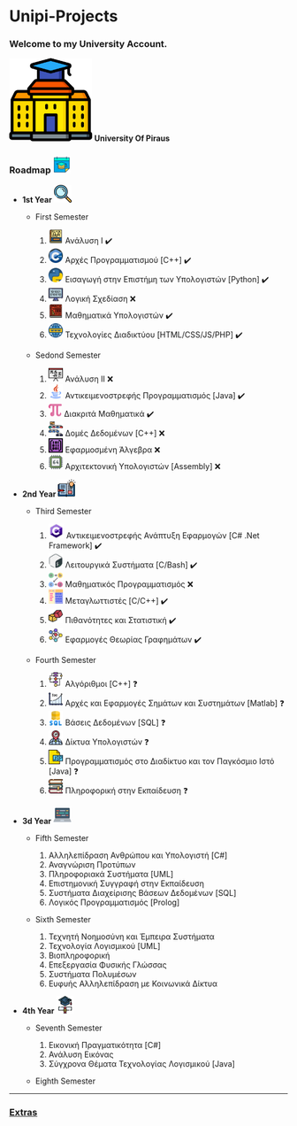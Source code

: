 # Unipi-Projects

### Welcome to my University  Account.

<img src="img/university.png" alt="university" width="150"/> **University Of Piraus**

### Roadmap <img src="img/calendar.png" alt="calendar" width="32"/>

* **1st Year** <img src="img/mangi.png" alt="mangi" width="32"/>
  * First Semester
    1) <img src="img/calculus_logo.png" alt="calculus_logo" width="26"/> Ανάλυση I  :heavy_check_mark:
    2) <img src="img/c++_logo.png" alt="c++_logo" width="26"/> Αρχές Προγραμματισμού [C++]  :heavy_check_mark:
    3) <img src="img/python_logo.png" alt="python_logo" width="26"/> Εισαγωγή στην Επιστήμη των Υπολογιστών [Python]   :heavy_check_mark:
    4) <img src="img/logic_design_logo.png" alt="logic_design_logo" width="26"/> Λογική Σχεδίαση  ❌
    5) <img src="img/math_ypol_logo.png" alt="math_ypol_logo" width="26"/> Μαθηματικά Υπολογιστών    :heavy_check_mark:
    6) <img src="img/networks_logo.png" alt="networks_logo" width="26"/> Τεχνολογίες Διαδικτύου [HTML/CSS/JS/PHP]   :heavy_check_mark:

  * Sedond Semester
    1) <img src="img/calculus_2_logo.png" alt="calculus_2_logo" width="26"/> Ανάλυση II  ❌
    2) <img src="img/java_logo.png" alt="java_logo" width="26"/> Αντικειμενοστρεφής Προγραμματισμός [Java]   :heavy_check_mark:
    3) <img src="img/discrete_math_logo.png" alt="discrete_math_logo" width="24"/> Διακριτά Μαθηματικά   :heavy_check_mark:
    4) <img src="img/data_structure_logo.png" alt="data_structure_logo" width="26"/> Δομές Δεδομένων [C++]  ❌
    5) <img src="img/linear_algebra_logo.png" alt="linear_algebra_logo" width="26"/> Εφαρμοσμένη Άλγεβρα  ❌
    6) <img src="img/computer_architecture_logo.png" alt="computer_architecture_logo" width="26"/> Αρχιτεκτονική Υπολογιστών [Assembly]  ❌

* **2nd Year** <img src="img/open_book.png" alt="open_book" width="32"/>
  * Third Semester
    1) <img src="img/c_sharp_logo.png" alt="c#_logo" width="28"/> Αντικειμενοστρεφής Ανάπτυξη Εφαρμογών [C# .Net Framework]   :heavy_check_mark:
    2) <img src="img/bash_logo.png" alt="bash_logo" width="26"/> Λειτουργικά Συστήματα [C/Bash]   :heavy_check_mark:
    3) <img src="img/linear_programming_logo.png" alt="linear_programming_logo" width="26"/> Μαθηματικός Προγραμματισμός  ❌
    4) <img src="img/compiler_logo.png" alt="compiler_logo" width="26"/> Μεταγλωττιστές [C/C++]   :heavy_check_mark:
    5) <img src="img/probability_logo.png" alt="probability_logo" width="26"/> Πιθανότητες και Στατιστική   :heavy_check_mark:
    6) <img src="img/graph_theory_logo.png" alt="graph_theory_logo" width="26"/> Εφαρμογές Θεωρίας Γραφημάτων  :heavy_check_mark:

  * Fourth Semester
    1) <img src="img/algorithm_logo.png" alt="algorithm_logo" width="26"/> Αλγόριθμοι [C++]  ❓
    2) <img src="img/signals_logo.png" alt="signals_logo" width="26"/> Αρχές και Εφαρμογές Σημάτων και Συστημάτων [Matlab]  ❓
    3) <img src="img/databases_logo.png" alt="databases_logo" width="26"/> Βάσεις Δεδομένων [SQL] ❓
    4) <img src="img/nets_logo.png" alt="nets_logo" width="26"/> Δίκτυα Υπολογιστών  ❓
    5) <img src="img/jsp_logo.png" alt="jsp_logo" width="26"/> Προγραμματισμός στο Διαδίκτυο και τον Παγκόσμιο Ιστό [Java]  ❓
    6) <img src="img/cs_education_logo.png" alt="cs_education_logo" width="26"/> Πληροφορική στην Εκπαίδευση  ❓

* **3d Year** <img src="img/laptop.png" alt="laptop" width="32"/>
  * Fifth Semester
    1) Αλληλεπίδραση Ανθρώπου και Υπολογιστή [C#]
    2) Αναγνώριση Προτύπων
    3) Πληροφοριακά Συστήματα [UML]
    4) Επιστημονική Συγγραφή στην Εκπαίδευση
    5) Συστήματα Διαχείρισης Βάσεων Δεδομένων [SQL]
    6) Λογικός Προγραμματισμός [Prolog]
  
  * Sixth Semester
    1) Τεχνητή Νοημοσύνη και Έμπειρα Συστήματα
    2) Τεχνολογία Λογισμικού [UML]
    3) Βιοπληροφορική
    4) Επεξεργασία Φυσικής Γλώσσας
    5) Συστήματα Πολυμέσων
    6) Ευφυής Αλληλεπίδραση με Κοινωνικά Δίκτυα

* **4th Year** <img src="img/graduation.png" alt="graduation" width="32"/>
  * Seventh Semester
    1) Εικονική Πραγματικότητα [C#]
    2) Ανάλυση Εικόνας
    3) Σύγχρονα Θέματα Τεχνολογίας Λογισμικού [Java]

  * Eighth Semester
  
  
***
### [Extras](https://github.com/unipi-projects/extras/blob/main/README.md)

